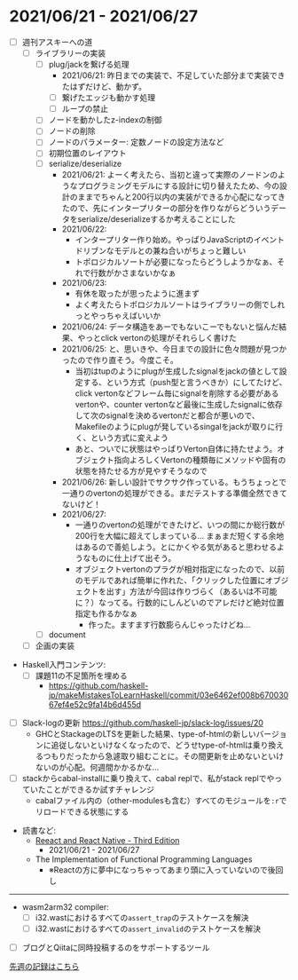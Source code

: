 # 2021/06/21 - 2021/06/27

- [ ] 週刊アスキーへの道
    - [ ] ライブラリーの実装
        - [ ] plug/jackを繋げる処理
            - 2021/06/21: 昨日までの実装で、不足していた部分まで実装できたはずだけど、動かず。
            - [ ] 繋げたエッジも動かす処理
            - [ ] ループの禁止
        - [ ] ノードを動かしたz-indexの制御
        - [ ] ノードの削除
        - [ ] ノードのパラメーター: 定数ノードの設定方法など
        - [ ] 初期位置のレイアウト
        - [ ] serialize/deserialize
            - 2021/06/21: よーく考えたら、当初と違って実際のノードンのようなプログラミングモデルにする設計に切り替えたため、今の設計のままでちゃんと200行以内の実装ができるか心配になってきたので、先にインタープリターの部分を作りながらどういうデータをserialize/deserializeするか考えることにした
            - 2021/06/22:
                - インタープリター作り始め。やっぱりJavaScriptのイベントドリブンなモデルとの兼ね合いがちょっと難しい
                - トポロジカルソートが必要になったらどうしようかなぁ、それで行数がかさまないかなぁ
            - 2021/06/23:
                - 有休を取ったが思ったように進まず
                - よく考えたらトポロジカルソートはライブラリーの側でしれっとやっちゃえばいいか
            - 2021/06/24: データ構造をあーでもないこーでもないと悩んだ結果、やっとclick vertonの処理がそれらしく書けた
            - 2021/06/25: と、思いきや、今日までの設計に色々問題が見つかったので作り直そう。今度こそ。
                - 当初はtupのようにplugが生成したsignalをjackの値として設定する、という方式（push型と言うべきか）にしてたけど、click vertonなどフレーム毎にsignalを削除する必要があるvertonや、counter vertonなど最後に生成したsignalに依存して次のsignalを決めるvertonだと都合が悪いので、Makefileのようにplugが発しているsingalをjackが取りに行く、という方式に変えよう
                - あと、ついでに状態はやっぱりVerton自体に持たせよう。オブジェクト指向よろしくVertonの種類毎にメソッドや固有の状態を持たせる方が見やすそうなので
            - 2021/06/26: 新しい設計でサクサク作っている。もうちょっとで一通りのvertonの処理ができる。まだテストする準備全然できてないけど！
            - 2021/06/27:
                - 一通りのvertonの処理ができたけど、いつの間にか総行数が200行を大幅に超えてしまっている... まぁまだ短くする余地はあるので善処しよう。とにかくやる気があると思わせるようなものに仕上げて出そう。
                - オブジェクトvertonのプラグが相対指定になったので、以前のモデルであれば簡単に作れた、「クリックした位置にオブジェクトを出す」方法が今回は作りづらく（あるいは不可能に？）なってる。行数的にしんどいのでアレだけど絶対位置指定も作るかなぁ
                    - 作った。ますます行数膨らんじゃったけどね...
        - [ ] document
    - [ ] 企画の実装
- Haskell入門コンテンツ:
    - [ ] 課題11の不足箇所を埋める
        - <https://github.com/haskell-jp/makeMistakesToLearnHaskell/commit/03e6462ef008b67003067ef4e52c9fa14b6d455d>
- [ ] Slack-logの更新 <https://github.com/haskell-jp/slack-log/issues/20>
    - GHCとStackageのLTSを更新した結果、type-of-htmlの新しいバージョンに追従しないといけなくなったので、どうせtype-of-htmlは乗り換えるつもりだったから急遽取り組むことに。その間更新を止めないといけないのが心配。何週間かかるかな...
- [ ] stackからcabal-installに乗り換えて、cabal replで、私がstack replでやっていたことができるか試すチャレンジ
    - cabalファイル内の（other-modulesも含む）すべてのモジュールを`:r`でリロードできる状態にする
- 読書など:
    - [Reeact and React Native - Third Edition](https://www.packtpub.com/product/react-and-react-native-third-edition/9781839211140)
        - 2021/06/21 - 2021/06/27
    - The Implementation of Functional Programming Languages
        - ※Reactの方に夢中になっちゃってあまり頭に入っていないので後回し

------

- wasm2arm32 compiler:
    - [ ] i32.wastにおけるすべての`assert_trap`のテストケースを解決
    - [ ] i32.wastにおけるすべての`assert_invalid`のテストケースを解決
- [ ] ブログとQiitaに同時投稿するのをサポートするツール

[先週の記録はこちら](https://github.com/igrep/daily-commits/blob/3908b1f20014a5bc412d51d81ba08d08a40a3f0b/yesterday.md)
